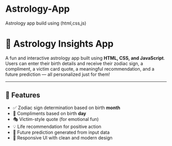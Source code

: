 # Astrology-App
Astrology app build using (html,css,js)  
# 🔮 Astrology Insights App

A fun and interactive astrology app built using **HTML, CSS, and JavaScript**. Users can enter their birth details and receive their zodiac sign, a compliment, a victim card quote, a meaningful recommendation, and a future prediction — all personalized just for them!

---

## 🌟 Features

- ✅ Zodiac sign determination based on birth **month**
- 💬 Compliments based on birth **day**
- 🎭 Victim-style quote (for emotional fun)
- 💡 Life recommendation for positive action
- 🔮 Future prediction generated from input data
- 📱 Responsive UI with clean and modern design

